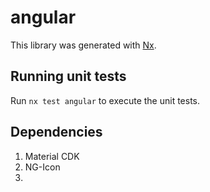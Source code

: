 # angular

This library was generated with [Nx](https://nx.dev).

## Running unit tests

Run `nx test angular` to execute the unit tests.

## Dependencies

1. Material CDK
2. NG-Icon
3.

